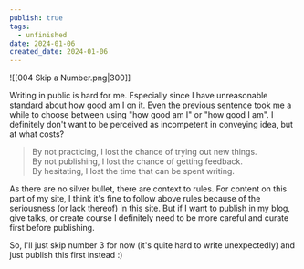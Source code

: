 ```yaml
---
publish: true
tags:
  - unfinished
date: 2024-01-06
created_date: 2024-01-06
---
```

![[004 Skip a Number.png|300]]

Writing in public is hard for me. Especially since I have unreasonable standard about how good am I on it. Even the previous sentence took me a while to choose between using "how good am I" or "how good I am". I definitely don't want to be perceived as incompetent in conveying idea, but at what costs?

> By not practicing, I lost the chance of trying out new things.  
> By not publishing, I lost the chance of getting feedback.  
> By hesitating, I lost the time that can be spent writing.  

As there are no silver bullet, there are context to rules. For content on this part of my site, I think it's fine to follow above rules because of the seriousness (or lack thereof) in this site. But if I want to publish in my blog, give talks, or create course I definitely need to be more careful and curate first before publishing.

So, I'll just skip number 3 for now (it's quite hard to write unexpectedly) and just publish this first instead :)